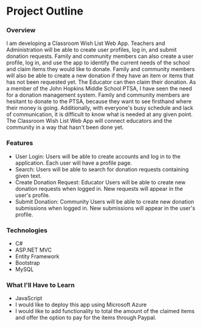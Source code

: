 # Project Outline

### Overview
I am developing a Classroom Wish List Web App. Teachers and Administration will be able to create user profiles, log in, and submit donation requests. Family and community
members can also create a user profile, log in, and use the app to identify the current needs of the school and claim items they would like to donate. Family and community
members will also be able to create a new donation if they have an item or items that has not been requested yet. The Educator can then claim their donation. As a member of the
John Hopkins Middle School PTSA, I have seen the need for a donation management system. Family and community members are hesitant to donate to the PTSA, because they want
to see firsthand where their money is going. Additionally, with everyone's busy schedule and lack of communication, it is difficult to know what is needed at any given point. 
The Classroom Wish List Web App will connect educators and the community in a way that hasn't been done yet.

### Features
- User Login: Users will be able to create accounts and log in to the application. Each user will have a profile page.
- Search: Users will be able to search for donation requests containing given text.
- Create Donation Request: Educator Users will be able to create new donation requests when logged in. New requests will appear in the user's profile.
- Submit Donation: Community Users will be able to create new donation submissions when logged in. New submissions will appear in the user's profile.

### Technologies
- C#
- ASP.NET MVC
- Entity Framework
- Bootstrap
- MySQL

### What I'll Have to Learn
- JavaScript
- I would like to deploy this app using Microsoft Azure
- I would like to add functionality to total the amount of the claimed items and offer the option to pay for the items through Paypal.